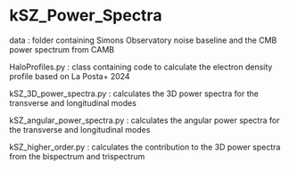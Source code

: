 # kSZ_Power_Spectra

data : folder containing Simons Observatory noise baseline and the CMB power spectrum from CAMB

HaloProfiles.py : class containing code to calculate the electron density profile based on La Posta+ 2024

kSZ_3D_power_spectra.py : calculates the 3D power spectra for the transverse and longitudinal modes

kSZ_angular_power_spectra.py : calculates the angular power spectra for the transverse and longitudinal modes

kSZ_higher_order.py : calculates the contribution to the 3D power spectra from the bispectrum and trispectrum

